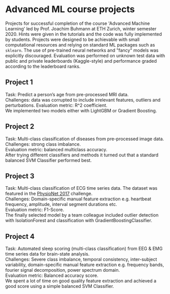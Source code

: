 # Advanced ML course projects

Projects for successful completion of the course 'Advanced Machine Learning' led by Prof. Joachim Buhmann at ETH Zurich, winter semester 2020. Hints were given in the tutorials and the code was fully implemented by students. Projects were designed to be achievable with small computational resources and relying on standard ML packages such as `sklearn`. The use of pre-trained neural networks and "fancy" models was explicitly discouraged. Evaluation was performed on unknown test data with public and private leaderboards (Kaggle-style) and performance graded according to the leaderboard ranks.

## Project 1
Task: Predict a person’s age from pre-processed MRI data. <br>
Challenges: data was corrupted to include irrelevant features, outliers and perturbations. Evaluation metric: R^2 coefficient. <br>
We implemented two models either with LightGBM or Gradient Boosting. 

## Project 2
Task: Multi-class classification of diseases from pre-processed image data. <br>
Challenges: strong class imbalance. <br>
Evaluation metric: balanced multiclass accuracy. <br>
After trying different classifiers and methods it turned out that a standard balanced SVM Classifier performed best.

## Project 3
Task: Multi-class classification of ECG time series data. The dataset was featured in the [PhysioNet 2017](https://ieeexplore.ieee.org/abstract/document/8331486) challenge. <br>
Challenges: Domain-specific manual feature extraction e.g. heartbeat frequency, amplitude, interval segment durations etc. <br>
Evaluation metric: F1-Score. <br>
The finally selected model by a team colleague included outlier detection with IsolationForest and classification with GradientBoostingClassifier.

## Project 4
Task: Automated sleep scoring (multi-class classification) from EEG & EMG time series data for brain-state analysis. <br>
Challenges: Severe class imbalance, temporal consistency, inter-subject variability, domain-specific manual feature extraction e.g. frequency bands, fourier signal decomposition, power spectrum domain. <br>
Evaluation metric: Balanced accuracy score. <br>
We spent a lot of time on good quality feature extraction and achieved a good score using a simple balanced SVM Classifier.
